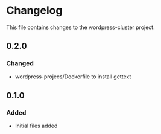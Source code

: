 # Changelog

This file contains changes to the wordpress-cluster project.

## 0.2.0

### Changed

- wordpress-projecs/Dockerfile to install gettext

## 0.1.0

### Added

- Initial files added
